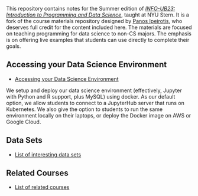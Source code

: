 This repository contains notes for the Summer edition of [_INFO-UB23: Introduction to Programming and Data Science_](http://people.stern.nyu.edu/khoffman/intro_programming_datasci/), taught at NYU Stern. It is a fork of the course materials repository designed by [Panos Ipeirotis](http://www.ipeirotis.com/), who deserves full credit for the content included here. The materials are focused on teaching programming for data science to non-CS majors. The emphasis is on offering live examples that students can use directly to complete their goals. 

## Accessing your Data Science Environment 

* [Accessing your Data Science Environment](https://docs.google.com/document/d/1A5Y53eqBRRlrVMV-yLrpA9-3xZ3jQmv9i6qhOU5gn44/edit?usp=sharing)

We setup and deploy our data science environment (effectively, Jupyter with Python and R support, plus MySQL) using docker. As our default option, we allow students to connect to a JupyterHub server that runs on Kubernetes. We also give the option to students to run the same environment locally on their laptops, or deploy the Docker image on AWS or Google Cloud.

## Data Sets

* [List of interesting data sets](DATA_SOURCES.md)

## Related Courses

* [List of related courses](COURSES.md)
